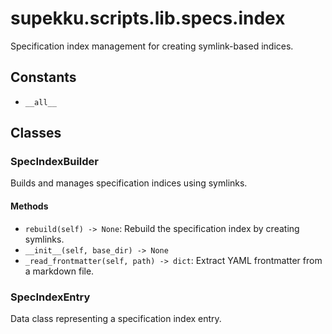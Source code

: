 # supekku.scripts.lib.specs.index

Specification index management for creating symlink-based indices.

## Constants

- `__all__`

## Classes

### SpecIndexBuilder

Builds and manages specification indices using symlinks.

#### Methods

- `rebuild(self) -> None`: Rebuild the specification index by creating symlinks.
- `__init__(self, base_dir) -> None`
- `_read_frontmatter(self, path) -> dict`: Extract YAML frontmatter from a markdown file.

### SpecIndexEntry

Data class representing a specification index entry.

